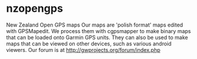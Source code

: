 # nzopengps
New Zealand Open GPS maps
Our maps are 'polish format' maps edited with GPSMapedit. 
We process them with cgpsmapper to make binary maps that can be loaded onto Garmin GPS units.
They can also be used to make maps that can be viewed on other devices, such as various android viewers.
Our forum is at http://gwprojects.org/forum/index.php
